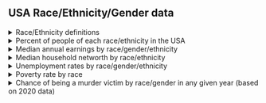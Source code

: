 ## USA Race/Ethnicity/Gender data
<details>  
<summary>Race/Ethnicity definitions</summary>
<b>White</b> – A person having origins in any of the original peoples of Europe, the Middle East, or North Africa.<br>
<b>Black or African American</b> – A person having origins in any of the Black racial groups of Africa.<br>
<b>American Indian or Alaska Native</b> – A person having origins in any of the original peoples of North and South America (including Central America) and who maintains tribal affiliation or community attachment.<br>
<b>Asian</b> – A person having origins in any of the original peoples of the Far East, Southeast Asia, or the Indian subcontinent including, for example, Cambodia, China, India, Japan, Korea, Malaysia, Pakistan, the Philippine Islands, Thailand, and Vietnam.<br>
<b>Native Hawaiian or Other Pacific Islander</b> – A person having origins in any of the original peoples of Hawaii, Guam, Samoa, or other Pacific Islands.<br>
People who identify their origin as Hispanic, Latino, or Spanish may be of any race.

Source: https://www.census.gov/topics/population/race/about.html
</details>

<details>
<summary>Percent of people of each race/ethnicity in the USA</summary>
  <b>White:</b> 75.8%<br>
<b>Black or African American:</b> 13.6%<br>
<b>American Indian and Alaska Native:</b> 1.3%<br>
<b>Asian:</b> 6.1%<br>
<b>Native Hawaiian and Other Pacific Islander:</b> 0.3%<br>
<b>Two or More Races:</b> 2.9%<br>
<b>Hispanic or Latino:</b> 18.9%<br>
<b>White (not Hispanic or Latino):</b> 59.3%<br>  

from https://www.census.gov/quickfacts/fact/table/US/PST045221
</details>

<details>
<summary>Median annual earnings by race/gender/ethnicity</summary>
1) asian men: $81,794<br>
2) non-hispanic white men: $69,235<br>
3) asian women: $63,867<br>
4) white men: $61,740<br>
5) non-hispanic white women: $55,320<br>
6) white women: $51,451<br>
7) black men: $50,187<br>
8) black women: $46,543<br>
9) hispanic men: $45,822<br>
10) hispanic women: $39,511<br>
  
from https://www.dol.gov/agencies/wb/data/earnings/median-annual-sex-race-hispanic-ethnicity
</details>

<details>
  <summary>Median household networth by race/ethnicity</summary>
1) Asian: $206k<br> 
2) Non-Hispanic White: $187k<br>
3) Hispanic: $32k<br>
4) Black: $14k<br>
from https://www.census.gov/library/stories/2022/08/wealth-inequality-by-household-type.html
</details>
<details>
<summary>Unemployment rates by race/gender/ethnicity</summary>
1) White Women: 7.6%<br>
2) Asian Men: 7.8%<br>
3) Asian Women: 9.6%<br>
4) Hispanic Men: 9.7%<br>
5) Black Women: 10.9%<br>
6) Hispanic Women: 11.4%<br>
7) Black Men: 12.1%<br>
from https://www.dol.gov/agencies/wb/data/latest-annual-data/employment-rates
</details>
 
<details>
<summary>Poverty rate by race</summary>
1) Non-Hispanic White: 7.3%<br>
1) Asian: 7.3%<br>
3) Hispanic (any race): 15.7%<br>
4) Black: 18.8%<br>
from: https://www.census.gov/library/stories/2020/09/poverty-rates-for-blacks-and-hispanics-reached-historic-lows-in-2019.html
</details>

<details>
<summary>Chance of being a murder victim by race/gender in any given year (based on 2020 data)</summary>

<table>
  <tr>
    <th>Demographic</th>
    <th>Homicides per 100k in 2020</th>
    <th>Chance of being a homicide victim in 1 year time-frame (1 in ...)</th>
  </tr>
  <tr>
    <td>White women</td>
    <td>2</td>
    <td>1 in 50,000</td>
  </tr>
  <tr>
    <td>Hispanic women</td>
    <td>2.1</td>
    <td>1 in 47,619</td>
  </tr>
  <tr>
    <td>White men</td>
    <td>4.7</td>
    <td>1 in 21,277</td>
  </tr>
  <tr>
    <td>Black women</td>
    <td>8</td>
    <td>1 in 12,500</td>
  </tr>
  <tr>
    <td>Hispanic men</td>
    <td>11.1</td>
    <td>1 in 9,009</td>
  </tr>
  <tr>
    <td>Black men</td>
    <td>57.3</td>
    <td>1 in 1,745</td>
  </tr>
</table>

from https://www.theguardian.com/us-news/2022/jun/30/black-women-murder-rate-data-stats-study
</details>
